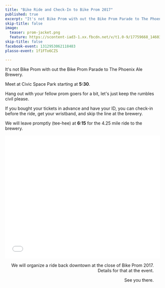 ```yaml
---
title: "Bike Ride and Check-In to Bike Prom 2017"
published: true
excerpt: "It's not Bike Prom with out the Bike Prom Parade to The Phoenix Ale Brewery"
skip-title: false
image:
  teaser: prom-jacket.png
  feature: https://scontent-iad3-1.xx.fbcdn.net/v/t1.0-9/17759668_1460324357342187_154501203079358728_n.jpg
skip-title: false
facebook-event: 1312953062118483
plasso-event: 1f1FTo6CZS

---
```


It's not Bike Prom with out the Bike Prom Parade to The Phoenix Ale Brewery. 

Meet at Civic Space Park starting at **5:30**.

Hang out with your fellow prom goers for a bit, let's just keep the rumbles civil please. 

If you bought your tickets in advance and have your ID, you can check-in before the ride, get your wristband, and skip the line at the brewery.

We will leave promptly (tee-hee) at **6:15** for the 4.25 mile ride to the brewery.

<iframe id="mapmyfitness_route" src="//snippets.mapmycdn.com/routes/view/embedded/1514075005?width=600&height=400&&line_color=E60f0bdb&rgbhex=DB0B0E&distance_markers=0&unit_type=imperial&map_mode=ROADMAP&last_updated=2017-04-05T16:50:52-05:00" height="400px" width="100%" frameborder="0"></iframe><div style="text-align: right; padding-right: 20px;">

We will organize a ride back downtown at the close of Bike Prom 2017. Details for that at the event.

See you there.
